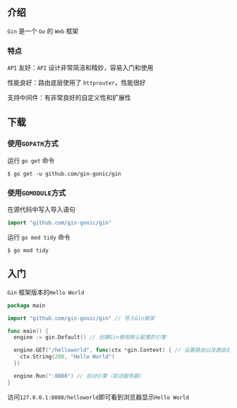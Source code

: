 ## 介绍

`Gin` 是一个 `Go` 的 `Web` 框架

### 特点

`API` 友好：`API` 设计非常简洁和精妙，容易入门和使用

性能良好：路由底层使用了 `httprouter`，性能很好

支持中间件：有非常良好的自定义性和扩展性



## 下载

### 使用`GOPATH`方式

运行 `go get` 命令

```shell
$ go get -u github.com/gin-gonic/gin
```

### 使用`GOMODULE`方式

在源代码中写入导入语句

```go
import "github.com/gin-gonic/gin"
```

运行 `go mod tidy` 命令

```shell
$ go mod tidy
```



## 入门

`Gin` 框架版本的`Hello World`

```go
package main

import "github.com/gin-gonic/gin" // 导入Gin框架

func main() {
  engine := gin.Default() // 创建Gin使用默认配置的引擎

  engine.GET("/helloworld", func(ctx *gin.Context) { // 设置路由以及路由处理函数
    ctx.String(200, "Hello World")
  })

  engine.Run(":8080") // 启动引擎（启动服务器）
}
```

访问`127.0.0.1:8080/helloworld`即可看到浏览器显示`Hello World`